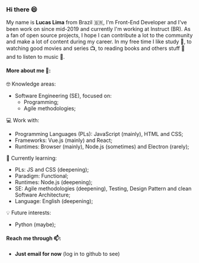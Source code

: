 ### Hi there 😄

My name is **Lucas Lima** from Brazil 🇧🇷, I'm Front-End Developer and I've been work on since mid-2019 and currently I'm working at Instruct (BR). As a fan of open source projects, I hope I can contribute a lot to the community and make a lot of content during my career.
In my free time I like study 📝, to watching good movies and series 📺, to reading books and others stuff 📖 and to listen to music 🎵.

#### More about me 🧐:

🤓 Knowledge areas:
  - Software Engineering (SE), focused on:
    - Programming;
    - Agile methodologies;

💻 Work with:
  - Programming Languages (PLs): JavaScript (mainly), HTML and CSS;
  - Frameworks: Vue.js (mainly) and React;
  - Runtimes: Browser (mainly), Node.js (sometimes) and Electron (rarely);

🌱 Currently learning:
  - PLs: JS and CSS (deepening);
  - Paradigm: Functional;
  - Runtimes: Node.js (deepening);
  - SE: Agile methodologies (deepening), Testing, Design Pattern and clean Software Architecture;
  - Language: English (deepening);

💡 Future interests:
  - Python (maybe);
<!--   - IA; -->

#### Reach me through 📫:

  - **Just email for now** (log in to github to see)

<!--
**LuscaLima/luscalima** is a ✨ _special_ ✨ repository because its `README.md` (this file) appears on your GitHub profile.

Here are some ideas to get you started:

- 🔭 I’m currently working on ...
- 🌱 I’m currently learning ...
- 👯 I’m looking to collaborate on ...
- 🤔 I’m looking for help with ...
- 💬 Ask me about ...
- 📫 How to reach me: ...
- 😄 Pronouns: ...
- ⚡ Fun fact: ...
-->
